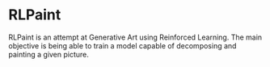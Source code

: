 # RLPaint

RLPaint is an attempt at Generative Art using Reinforced Learning. The main objective is 
being able to train a model capable of decomposing and painting a given picture.
  